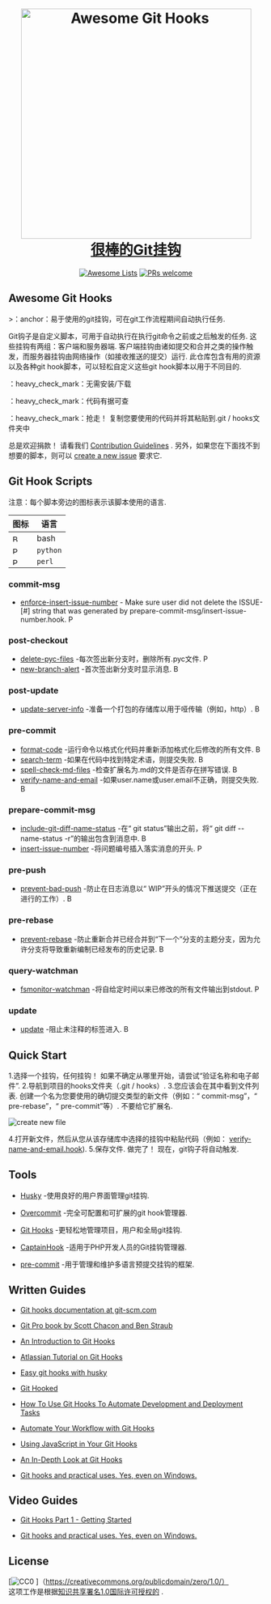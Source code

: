 <div class="github-widget" data-repo="compscilauren/awesome-git-hooks"></div>
<script async src="https://pagead2.googlesyndication.com/pagead/js/adsbygoogle.js"></script><ins class="adsbygoogle" style="display:block" data-ad-client="ca-pub-6890694312814945" data-ad-slot="5473692530" data-ad-format="auto"  data-full-width-responsive="true"></ins><script>(adsbygoogle = window.adsbygoogle || []).push({});</script>
<h1 align="center">
  <a href="https://git-scm.com/">
  <img width="455" src="https://raw.githubusercontent.com/compscilauren/awesome-git-hooks/master/git-logo.png" alt="Awesome Git Hooks"><br>很棒的Git挂钩
</h1>

<p align="center">
  <a href="https://awesome.re"><img src="https://awesome.re/badge-flat2.svg" alt="Awesome Lists"></a>
  <a href="https://raw.githubusercontent.com/CompSciLauren/awesome-git-hooks/master/CONTRIBUTING.md"><img src="https://img.shields.io/badge/PRs-welcome-brightgreen.svg?style=flat-square" alt="PRs welcome"></a>
</p>

## Awesome Git Hooks

&gt;：anchor：易于使用的git挂钩，可在git工作流程期间自动执行任务.

 Git钩子是自定义脚本，可用于自动执行在执行git命令之前或之后触发的任务.  这些挂钩有两组：客户端和服务器端.  客户端挂钩由诸如提交和合并之类的操作触发，而服务器挂钩由网络操作（如接收推送的提交）运行.  此仓库包含有用的资源以及各种git hook脚本，可以轻松自定义这些git hook脚本以用于不同目的.

：heavy_check_mark：无需安装/下载

：heavy_check_mark：代码有据可查

 ：heavy_check_mark：抢走！  复制您要使用的代码并将其粘贴到.git / hooks文件夹中

 总是欢迎捐款！  请看我们 [Contribution Guidelines](https://github.com/compscilauren/awesome-git-hooks/blob/master/CONTRIBUTING.md) .  另外，如果您在下面找不到想要的脚本，则可以 [create a new issue](https://github.com/CompSciLauren/awesome-git-hooks/issues/new?assignees=&labels=enhancement&template=new-git-hook-script-request.md&title=) 要求它.



## Git Hook Scripts

注意：每个脚本旁边的图标表示该脚本使用的语言.

 |  图标|  语言|
| -------------------------------------------------------- | -------- |
| <img width="14" src="https://raw.githubusercontent.com/compscilauren/awesome-git-hooks/master/bash-icon.png" alt="Bash Icon">      |  bash |
| <img width="14" src="https://raw.githubusercontent.com/compscilauren/awesome-git-hooks/master/python-icon.png" alt="Python Icon">  |  `python` |
| <img width="14" src="https://raw.githubusercontent.com/compscilauren/awesome-git-hooks/master/perl-icon.png" alt="Perl Icon">      |  `perl` |

### commit-msg

- [enforce-insert-issue-number](https://github.com/CompSciLauren/awesome-git-hooks/blob/master/commit-msg-hooks/enforce-insert-issue-number.hook) - Make sure user did not delete the ISSUE-\[#] string that was generated by prepare-commit-msg/insert-issue-number.hook. <img width="14" src="https://raw.githubusercontent.com/compscilauren/awesome-git-hooks/master/python-icon.png" alt="Python Icon">

### post-checkout

- [delete-pyc-files](https://github.com/CompSciLauren/awesome-git-hooks/blob/master/post-checkout-hooks/delete-pyc-files.hook) -每次签出新分支时，删除所有.pyc文件. <img width="14" src="https://raw.githubusercontent.com/compscilauren/awesome-git-hooks/master/python-icon.png" alt="Python Icon">
- [new-branch-alert](https://github.com/CompSciLauren/awesome-git-hooks/blob/master/post-checkout-hooks/new-branch-alert.hook) -首次签出新分支时显示消息. <img width="14" src="https://raw.githubusercontent.com/compscilauren/awesome-git-hooks/master/bash-icon.png" alt="Bash Icon">

### post-update

- [update-server-info](https://github.com/CompSciLauren/awesome-git-hooks/blob/master/post-update-hooks/update-server-info.hook) -准备一个打包的存储库以用于哑传输（例如，http）. <img width="14" src="https://raw.githubusercontent.com/compscilauren/awesome-git-hooks/master/bash-icon.png" alt="Bash Icon">

### pre-commit

- [format-code](https://github.com/CompSciLauren/awesome-git-hooks/blob/master/pre-commit-hooks/format-code.hook) -运行命令以格式化代码并重新添加格式化后修改的所有文件. <img width="14" src="https://raw.githubusercontent.com/compscilauren/awesome-git-hooks/master/bash-icon.png" alt="Bash Icon">
- [search-term](https://github.com/CompSciLauren/awesome-git-hooks/blob/master/pre-commit-hooks/search-term.hook) -如果在代码中找到特定术语，则提交失败. <img width="14" src="https://raw.githubusercontent.com/compscilauren/awesome-git-hooks/master/bash-icon.png" alt="Bash Icon">
- [spell-check-md-files](https://github.com/CompSciLauren/awesome-git-hooks/blob/master/pre-commit-hooks/spell-check-md-files.hook) -检查扩展名为.md的文件是否存在拼写错误. <img width="14" src="https://raw.githubusercontent.com/compscilauren/awesome-git-hooks/master/bash-icon.png" alt="Bash Icon">
- [verify-name-and-email](https://github.com/CompSciLauren/awesome-git-hooks/blob/master/pre-commit-hooks/verify-name-and-email.hook) -如果user.name或user.email不正确，则提交失败. <img width="14" src="https://raw.githubusercontent.com/compscilauren/awesome-git-hooks/master/bash-icon.png" alt="Bash Icon">

### prepare-commit-msg

- [include-git-diff-name-status](https://github.com/CompSciLauren/awesome-git-hooks/blob/master/prepare-commit-msg-hooks/include-git-diff-name-status.hook) -在“ git status”输出之前，将“ git diff --name-status -r”的输出包含到消息中. <img width="14" src="https://raw.githubusercontent.com/compscilauren/awesome-git-hooks/master/bash-icon.png" alt="Bash Icon">
- [insert-issue-number](https://github.com/CompSciLauren/awesome-git-hooks/blob/master/prepare-commit-msg-hooks/insert-issue-number.hook) -将问题编号插入落实消息的开头. <img width="14" src="https://raw.githubusercontent.com/compscilauren/awesome-git-hooks/master/python-icon.png" alt="Python Icon">

### pre-push

- [prevent-bad-push](https://github.com/CompSciLauren/awesome-git-hooks/blob/master/pre-push-hooks/prevent-bad-push.hook) -防止在日志消息以“ WIP”开头的情况下推送提交（正在进行的工作）. <img width="14" src="https://raw.githubusercontent.com/compscilauren/awesome-git-hooks/master/bash-icon.png" alt="Bash Icon">

### pre-rebase

- [prevent-rebase](https://github.com/CompSciLauren/awesome-git-hooks/blob/master/pre-rebase-hooks/prevent-rebase.hook) -防止重新合并已经合并到“下一个”分支的主题分支，因为允许分支将导致重新编制已经发布的历史记录. <img width="14" src="https://raw.githubusercontent.com/compscilauren/awesome-git-hooks/master/bash-icon.png" alt="Bash Icon">

### query-watchman

- [fsmonitor-watchman](https://github.com/CompSciLauren/awesome-git-hooks/blob/master/query-watchman-hooks/fsmonitor-watchman.hook) -将自给定时间以来已修改的所有文件输出到stdout. <img width="14" src="https://raw.githubusercontent.com/compscilauren/awesome-git-hooks/master/perl-icon.png" alt="Perl Icon">

### update

- [update](https://github.com/CompSciLauren/awesome-git-hooks/blob/master/update-hooks/prevent-unannotated-tags.hook) -阻止未注释的标签进入. <img width="14" src="https://raw.githubusercontent.com/compscilauren/awesome-git-hooks/master/bash-icon.png" alt="Bash Icon">

## Quick Start

 1.选择一个挂钩，任何挂钩！  如果不确定从哪里开始，请尝试“验证名称和电子邮件”.
2.导航到项目的hooks文件夹（.git / hooks）.
 3.您应该会在其中看到文件列表.  创建一个名为您要使用的确切提交类型的新文件（例如：“ commit-msg”，“ pre-rebase”，“ pre-commit”等）.  不要给它扩展名.

![create new file](https://raw.githubusercontent.com/compscilauren/awesome-git-hooks/master/create-new-file.gif)

4.打开新文件，然后从您从该存储库中选择的挂钩中粘贴代码（例如： [verify-name-and-email.hook](https://github.com/CompSciLauren/git-hooks/blob/master/pre-commit-hooks/verify-name-and-email.hook)).
 5.保存文件.  做完了！  现在，git钩子将自动触发.

## Tools

- [Husky](https://github.com/typicode/husky) -使用良好的用户界面管理git挂钩.

- [Overcommit](https://github.com/sds/overcommit) -完全可配置和可扩展的git hook管理器.

- [Git Hooks](https://github.com/icefox/git-hooks) -更轻松地管理项目，用户和全局git挂钩.

- [CaptainHook](https://github.com/CaptainHookPhp/captainhook) -适用于PHP开发人员的Git挂钩管理器.

- [pre-commit](https://github.com/pre-commit/pre-commit) -用于管理和维护多语言预提交挂钩的框架.

## Written Guides

- [Git hooks documentation at git-scm.com](https://git-scm.com/docs/githooks)

- [Git Pro book by Scott Chacon and Ben Straub](https://git-scm.com/book/en/v2)

- [An Introduction to Git Hooks](https://www.sitepoint.com/introduction-git-hooks/)

- [Atlassian Tutorial on Git Hooks](https://www.atlassian.com/ru/git/tutorials/git-hooks)

- [Easy git hooks with husky](https://www.vojtechruzicka.com/githooks-husky/)

- [Git Hooked](https://www.javascriptjanuary.com/blog/git-hooked 'Git Hooked')

- [How To Use Git Hooks To Automate Development and Deployment Tasks](https://www.digitalocean.com/community/tutorials/how-to-use-git-hooks-to-automate-development-and-deployment-tasks)

- [Automate Your Workflow with Git Hooks](https://hackernoon.com/automate-your-workflow-with-git-hooks-fef5d9b2a58c)

- [Using JavaScript in Your Git Hooks](https://medium.com/@Sergeon/using-javascript-in-your-git-hooks-f0ce09477334 'Using JavaScript in Your Git Hooks')

- [An In-Depth Look at Git Hooks](https://dzone.com/articles/an-in-depth-look-at-git-hooks)

- [Git hooks and practical uses. Yes, even on Windows.](https://www.tygertec.com/git-hooks-practical-uses-windows/)

## Video Guides

- [Git Hooks Part 1 - Getting Started](https://www.youtube.com/watch?v=aB3eq52sZSU)

- [Git hooks and practical uses. Yes, even on Windows.](http://www.youtube.com/watch?feature=player_embedded&v=fMYv6-SZsSo&t=140s)

## License

[![CC0](http://mirrors.creativecommons.org/presskit/buttons/88x31/svg/cc-zero.svg) ]（https://creativecommons.org/publicdomain/zero/1.0/） <br />  这项工作是根据<a rel="license" href="http://creativecommons.org/licenses/by/1.0/">知识共享署名1.0国际许可授权的</a> .

